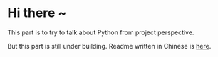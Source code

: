 # Hi there ~

This part is to try to talk about Python from project perspective.

But this part is still under building. Readme written in Chinese is [here](./README_zh.md).  
